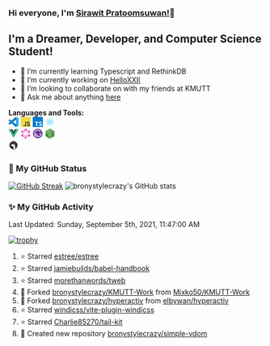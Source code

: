 ### Hi everyone, I'm [Sirawit Pratoomsuwan!](https://bronystylecrazy.github.io)👋

## I'm a Dreamer, Developer, and Computer Science Student!

- 🌱 I’m currently learning Typescript and RethinkDB
- 🔭 I’m currently working on [HelloXXII](https://github.com/CSSIT21/HelloXXII)
- 👯 I’m looking to collaborate on with my friends at KMUTT
- 💬 Ask me about anything [here](https://github.com/bronystylecrazy/bronystylecrazy/issues)

**Languages and Tools:**  
<code><img height="20" src="https://raw.githubusercontent.com/github/explore/80688e429a7d4ef2fca1e82350fe8e3517d3494d/topics/visual-studio-code/visual-studio-code.png"></code>
<code><img height="20" src="https://raw.githubusercontent.com/github/explore/80688e429a7d4ef2fca1e82350fe8e3517d3494d/topics/javascript/javascript.png"></code>
<code><img height="20" src="https://raw.githubusercontent.com/github/explore/80688e429a7d4ef2fca1e82350fe8e3517d3494d/topics/typescript/typescript.png"></code>
<code><img height="20" src="https://raw.githubusercontent.com/github/explore/80688e429a7d4ef2fca1e82350fe8e3517d3494d/topics/react/react.png"></code>
<code>
<img height="20" src="https://raw.githubusercontent.com/github/explore/80688e429a7d4ef2fca1e82350fe8e3517d3494d/topics/vue/vue.png"></code>
<code><img height="20" src="https://raw.githubusercontent.com/github/explore/5c058a388828bb5fde0bcafd4bc867b5bb3f26f3/topics/graphql/graphql.png"></code>
<code><img height="20" src="https://raw.githubusercontent.com/github/explore/e94815998e4e0713912fed477a1f346ec04c3da2/topics/gatsby/gatsby.png"></code>
<code><img height="20" src="https://raw.githubusercontent.com/github/explore/80688e429a7d4ef2fca1e82350fe8e3517d3494d/topics/nodejs/nodejs.png"></code>
<code>
<img height="20" src="https://raw.githubusercontent.com/github/explore/361e2821e2dea67711cde99c9c40ed357061cf27/topics/deno/deno.png"></code>    

### 🎉 My GitHub Status
[![GitHub Streak](https://github-readme-streak-stats.herokuapp.com/?user=bronystylecrazy&theme=radical&hide_border=true)](https://git.io/streak-stats)
![bronystylecrazy's GitHub stats](https://github-readme-stats.vercel.app/api?username=bronystylecrazy&show_icons=true&theme=radical&hide_border=true)

### ✨ My GitHub Activity
<!--RECENT_ACTIVITY:last_update-->
Last Updated: Sunday, September 5th, 2021, 11:47:00 AM
<!--RECENT_ACTIVITY:last_update_end-->
[![trophy](https://github-profile-trophy.vercel.app/?username=bronystylecrazy&theme=juicyfresh&no-frame=true&margin-w=10)](https://github.com/ryo-ma/github-profile-trophy)
<!--RECENT_ACTIVITY:start-->
1. ⭐ Starred [estree/estree](https://github.com/estree/estree)
2. ⭐ Starred [jamiebuilds/babel-handbook](https://github.com/jamiebuilds/babel-handbook)
3. ⭐ Starred [morethanwords/tweb](https://github.com/morethanwords/tweb)
4. 🔱 Forked [bronystylecrazy/KMUTT-Work](https://github.com/bronystylecrazy/KMUTT-Work) from [Mixko50/KMUTT-Work](https://github.com/Mixko50/KMUTT-Work)
5. 🔱 Forked [bronystylecrazy/hyperactiv](https://github.com/bronystylecrazy/hyperactiv) from [elbywan/hyperactiv](https://github.com/elbywan/hyperactiv)
6. ⭐ Starred [windicss/vite-plugin-windicss](https://github.com/windicss/vite-plugin-windicss)
7. ⭐ Starred [Charlie85270/tail-kit](https://github.com/Charlie85270/tail-kit)
8. 📔 Created new repository [bronystylecrazy/simple-vdom](https://github.com/bronystylecrazy/simple-vdom)
<!--RECENT_ACTIVITY:end-->